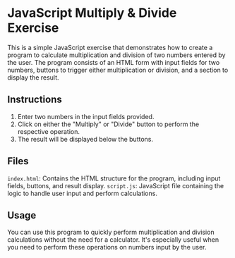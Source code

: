 # JavaScript Multiply & Divide Exercise

This is a simple JavaScript exercise that demonstrates how to create a program to calculate multiplication and division of two numbers entered by the user. The program consists of an HTML form with input fields for two numbers, buttons to trigger either multiplication or division, and a section to display the result.

## Instructions

1. Enter two numbers in the input fields provided.
2. Click on either the "Multiply" or "Divide" button to perform the respective operation.
3. The result will be displayed below the buttons.

## Files

`index.html`: Contains the HTML structure for the program, including input fields, buttons, and result display.
`script.js`: JavaScript file containing the logic to handle user input and perform calculations.

## Usage

You can use this program to quickly perform multiplication and division calculations without the need for a calculator. It's especially useful when you need to perform these operations on numbers input by the user.

